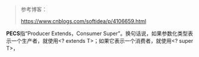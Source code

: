 > 参考博客：
>
> <https://www.cnblogs.com/softidea/p/4106659.html>



**PECS**指“Producer Extends，Consumer Super”。换句话说，如果参数化类型表示一个生产者，就使用<? extends T>；如果它表示一个消费者，就使用<? super T>，